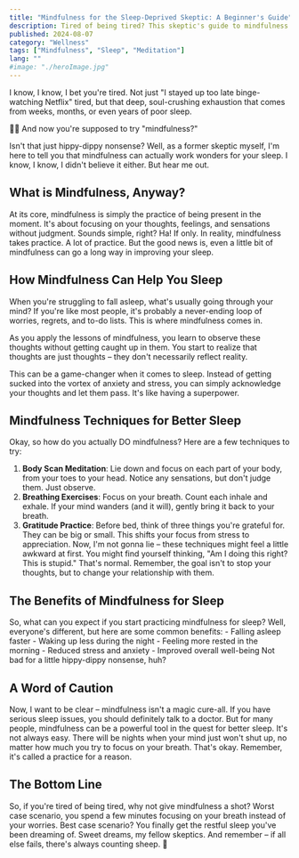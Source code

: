 ```yaml
---
title: "Mindfulness for the Sleep-Deprived Skeptic: A Beginner's Guide"
description: Tired of being tired? This skeptic's guide to mindfulness might just be the key to finally getting some restful sleep. 😴 💤
published: 2024-08-07
category: "Wellness"
tags: ["Mindfulness", "Sleep", "Meditation"]
lang: ""
#image: "./heroImage.jpg"
---
```


<!-- ![Hero Image](./heroImage.jpg) -->

I know, I know, I bet you're tired. Not just "I stayed up too late binge-watching Netflix" tired, but that deep, soul-crushing exhaustion that comes from weeks, months, or even years of poor sleep.

🧘‍♀️ And now you're supposed to try "mindfulness?"

Isn't that just hippy-dippy nonsense? Well, as a former skeptic myself, I'm here to tell you that mindfulness can actually work wonders for your sleep. I know, I know, I didn't believe it either. But hear me out.


## What is Mindfulness, Anyway?

At its core, mindfulness is simply the practice of being present in the moment. It's about focusing on your thoughts, feelings, and sensations without judgment. Sounds simple, right? Ha! If only. In reality, mindfulness takes practice. A lot of practice. But the good news is, even a little bit of mindfulness can go a long way in improving your sleep.

## How Mindfulness Can Help You Sleep

When you're struggling to fall asleep, what's usually going through your mind? If you're like most people, it's probably a never-ending loop of worries, regrets, and to-do lists. This is where mindfulness comes in.

As you apply the lessons of mindfulness, you learn to observe these thoughts without getting caught up in them. You start to realize that thoughts are just thoughts – they don't necessarily reflect reality.

This can be a game-changer when it comes to sleep. Instead of getting sucked into the vortex of anxiety and stress, you can simply acknowledge your thoughts and let them pass. It's like having a superpower.

## Mindfulness Techniques for Better Sleep

Okay, so how do you actually DO mindfulness? Here are a few techniques to try:

1. **Body Scan Meditation**: Lie down and focus on each part of your body, from your toes to your head. Notice any sensations, but don't judge them. Just observe.
2. **Breathing Exercises**: Focus on your breath. Count each inhale and exhale. If your mind wanders (and it will), gently bring it back to your breath.
3. **Gratitude Practice**: Before bed, think of three things you're grateful for. They can be big or small. This shifts your focus from stress to appreciation. Now, I'm not gonna lie – these techniques might feel a little awkward at first. You might find yourself thinking, "Am I doing this right? This is stupid." That's normal. Remember, the goal isn't to stop your thoughts, but to change your relationship with them.

## The Benefits of Mindfulness for Sleep

So, what can you expect if you start practicing mindfulness for sleep? Well, everyone's different, but here are some common benefits: - Falling asleep faster - Waking up less during the night - Feeling more rested in the morning - Reduced stress and anxiety - Improved overall well-being Not bad for a little hippy-dippy nonsense, huh?

## A Word of Caution

Now, I want to be clear – mindfulness isn't a magic cure-all. If you have serious sleep issues, you should definitely talk to a doctor. But for many people, mindfulness can be a powerful tool in the quest for better sleep. It's not always easy. There will be nights when your mind just won't shut up, no matter how much you try to focus on your breath. That's okay. Remember, it's called a practice for a reason.

## The Bottom Line

So, if you're tired of being tired, why not give mindfulness a shot? Worst case scenario, you spend a few minutes focusing on your breath instead of your worries. Best case scenario? You finally get the restful sleep you've been dreaming of. Sweet dreams, my fellow skeptics. And remember – if all else fails, there's always counting sheep. 🐑
